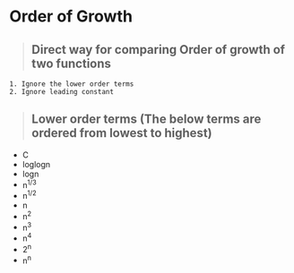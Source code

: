# Order of Growth

> ## Direct way for comparing Order of growth of two functions
 
```
1. Ignore the lower order terms
2. Ignore leading constant
```

> ## Lower order terms (The below terms are ordered from lowest to highest)

- C
- loglogn
- logn
- n<sup>1/3</sup>
- n<sup>1/2</sup>
- n
- n<sup>2</sup>
- n<sup>3</sup>
- n<sup>4</sup>
- 2<sup>n</sup>
- n<sup>n</sup>
